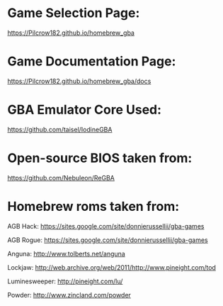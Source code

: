 # Game Selection Page:

https://Pilcrow182.github.io/homebrew_gba

# Game Documentation Page:

https://Pilcrow182.github.io/homebrew_gba/docs

# GBA Emulator Core Used:

https://github.com/taisel/IodineGBA

# Open-source BIOS taken from:

https://github.com/Nebuleon/ReGBA

# Homebrew roms taken from:

AGB Hack:      https://sites.google.com/site/donnierussellii/gba-games

AGB Rogue:     https://sites.google.com/site/donnierussellii/gba-games

Anguna:        http://www.tolberts.net/anguna

Lockjaw:       http://web.archive.org/web/2011/http://www.pineight.com/tod

Luminesweeper: http://pineight.com/lu/

Powder:        http://www.zincland.com/powder
